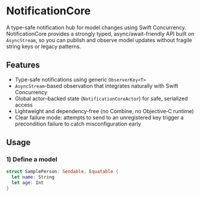 # NotificationCore

A type-safe notification hub for model changes using Swift Concurrency. NotificationCore provides a strongly typed, async/await-friendly API built on `AsyncStream`, so you can publish and observe model updates without fragile string keys or legacy patterns.

## Features
- Type-safe notifications using generic `ObserverKey<T>`
- `AsyncStream`-based observation that integrates naturally with Swift Concurrency
- Global actor–backed state (`NotificationCoreActor`) for safe, serialized access
- Lightweight and dependency-free (no Combine, no Objective‑C runtime)
- Clear failure mode: attempts to send to an unregistered key trigger a precondition failure to catch misconfiguration early

## Usage

### 1) Define a model
```swift
struct SamplePerson: Sendable, Equatable {
  let name: String
  let age: Int
}
